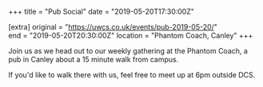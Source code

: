 +++
title = "Pub Social"
date = "2019-05-20T17:30:00Z"

[extra]
original = "https://uwcs.co.uk/events/pub-2019-05-20/"    
end = "2019-05-20T20:30:00Z"
location = "Phantom Coach, Canley"
+++

Join us as we head out to our weekly gathering at the Phantom Coach, a pub in Canley about a 15 minute walk from campus.

If you'd like to walk there with us, feel free to meet up at 6pm outside DCS.

